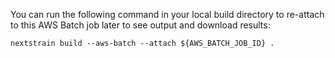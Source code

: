 You can run the following command in your local build directory to re-attach to
this AWS Batch job later to see output and download results:

```
nextstrain build --aws-batch --attach ${AWS_BATCH_JOB_ID} .
```
